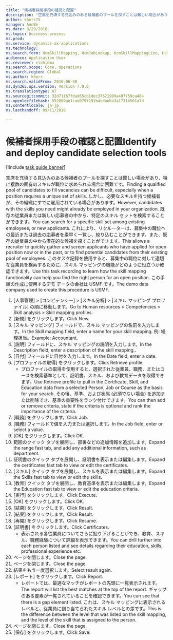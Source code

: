 ```yaml
--- 
title: "候補者採用手段の確認と配置"
description: "空席を充填する見込みのある候補者のプールを探すことは難しい場合があり、特に複数の固有のスキルが職位に求められる場合に困難です。"
author: kherr75
manager: AnnBe
ms.date: 8/29/2018
ms.topic: business-process
ms.prod: 
ms.service: dynamics-ax-applications
ms.technology: 
ms.search.form: HcmSkillMapping, HcmJobLookup, HcmSkillMappingLine, HcmPersonCertificate, CCHTMLPrintPreview
audience: Application User
ms.reviewer: rschloma
ms.search.scope: Core, Operations
ms.search.region: Global
ms.author: kherr
ms.search.validFrom: 2016-06-30
ms.dyn365.ops.version: Version 7.0.0
ms.translationtype: HT
ms.sourcegitcommit: 32d71167fdad65cb1dec37671999a497759ca484
ms.openlocfilehash: 552009ae1cae0797191b4cdaeba3a1731b501a7d
ms.contentlocale: ja-jp
ms.lasthandoff: 09/11/2018

---
```

# <a name="identify-and-deploy-candidate-selection-tools"></a><span data-ttu-id="ed5d4-103">候補者採用手段の確認と配置</span><span class="sxs-lookup"><span data-stu-id="ed5d4-103">Identify and deploy candidate selection tools</span></span>

[!include [task guide banner](../../includes/task-guide-banner.md)]

<span data-ttu-id="ed5d4-104">空席を充填する見込みのある候補者のプールを探すことは難しい場合があり、特に複数の固有のスキルが職位に求められる場合に困難です。</span><span class="sxs-lookup"><span data-stu-id="ed5d4-104">Finding a qualified pool of candidates to fill vacancies can be difficult, especially when a position requires a unique set of skills.</span></span>  <span data-ttu-id="ed5d4-105">しかし、必要なスキルを持つ候補者が、その組織にすでに雇用されている場合があります。</span><span class="sxs-lookup"><span data-stu-id="ed5d4-105">However, candidates with the skills you need might already be employed in your organization.</span></span> <span data-ttu-id="ed5d4-106">既存の従業員または新しい応募者の中から、特定のスキル セットを検索することができます。</span><span class="sxs-lookup"><span data-stu-id="ed5d4-106">You can search for a specific skill set among existing employees, or new applicants.</span></span> <span data-ttu-id="ed5d4-107">これにより、リクルーターは、募集中の職位への最近または過去の応募者を素早く一覧し、絞り込むことができます。また、既存の従業員の中から潜在的な候補を探すことができます。</span><span class="sxs-lookup"><span data-stu-id="ed5d4-107">This allows a recruiter to quickly gather and screen applicants who have applied for open position now or in the past, or to find potential candidates from their existing pool of employees.</span></span> <span data-ttu-id="ed5d4-108">このタスク記録を使用すると、募集中の職位に対して適切な従業員を検索するために、スキル マッピングの機能がどのように役立つか確認できます。</span><span class="sxs-lookup"><span data-stu-id="ed5d4-108">Use this task recording to learn how the skill mapping functionality can help you find the right person for an open position.</span></span> <span data-ttu-id="ed5d4-109">この手順の作成に使用するデモ データの会社は USMF です。</span><span class="sxs-lookup"><span data-stu-id="ed5d4-109">The demo data company used to create this procedure is USMF.</span></span>

1. <span data-ttu-id="ed5d4-110">[人事管理] > [コンピテンシー] > [スキル分析] > [スキル マッピング プロファイル] の順に移動します。</span><span class="sxs-lookup"><span data-stu-id="ed5d4-110">Go to Human resources > Competencies > Skill analysis > Skill mapping profiles.</span></span>
2. <span data-ttu-id="ed5d4-111">[新規] をクリックします。</span><span class="sxs-lookup"><span data-stu-id="ed5d4-111">Click New.</span></span>
3. <span data-ttu-id="ed5d4-112">[スキル マッピング] フィールドで、スキル マッピングの名前を入力します。</span><span class="sxs-lookup"><span data-stu-id="ed5d4-112">In the Skill mapping field, enter a name for your skill mapping.</span></span>  <span data-ttu-id="ed5d4-113">例: 経理担当。</span><span class="sxs-lookup"><span data-stu-id="ed5d4-113">Example: Accountant.</span></span>
4. <span data-ttu-id="ed5d4-114">[説明] フィールドに、スキル マッピングの説明を入力します。</span><span class="sxs-lookup"><span data-stu-id="ed5d4-114">In the Description field, enter a description of the skill mapping..</span></span>
5. <span data-ttu-id="ed5d4-115">[日付] フィールドに日付を入力します。</span><span class="sxs-lookup"><span data-stu-id="ed5d4-115">In the Date field, enter a date.</span></span>
6. <span data-ttu-id="ed5d4-116">[プロファイルの取得] をクリックします。</span><span class="sxs-lookup"><span data-stu-id="ed5d4-116">Click Retrieve profile.</span></span>
    * <span data-ttu-id="ed5d4-117">プロファイルの取得を使用すると、選択された従業員、職務、またはコースを検索基準として、証明書、スキル、および教育データを取得できます。</span><span class="sxs-lookup"><span data-stu-id="ed5d4-117">Use Retrieve profile to pull in the Certificate, Skill, and Education data from a selected Person, Job or Course as the basis for your search.</span></span>   <span data-ttu-id="ed5d4-118">その後、基準、および状態 (必須でない場合) を追加または削除でき、基準の重要性をランク付けできます。</span><span class="sxs-lookup"><span data-stu-id="ed5d4-118">You can then add or remove criteria, state if the criteria is optional and rank the importance of the criteria.</span></span>  
7. <span data-ttu-id="ed5d4-119">[職務] をクリックします。</span><span class="sxs-lookup"><span data-stu-id="ed5d4-119">Click Job.</span></span>
8. <span data-ttu-id="ed5d4-120">[職務] フィールドで値を入力または選択します。</span><span class="sxs-lookup"><span data-stu-id="ed5d4-120">In the Job field, enter or select a value.</span></span>
9. <span data-ttu-id="ed5d4-121">[OK] をクリックします。</span><span class="sxs-lookup"><span data-stu-id="ed5d4-121">Click OK.</span></span>
10. <span data-ttu-id="ed5d4-122">範囲のクイック タブを展開し、部署などの追加情報を追加します。</span><span class="sxs-lookup"><span data-stu-id="ed5d4-122">Expand the range fast tab, and add any additional information, such as department.</span></span>
11. <span data-ttu-id="ed5d4-123">証明書のクイック タブを展開し、証明書を表示または編集します。</span><span class="sxs-lookup"><span data-stu-id="ed5d4-123">Expand the certificates fast tab to view or edit the certificates.</span></span>
12. <span data-ttu-id="ed5d4-124">[スキル] クイック タブを展開し、スキルを表示または編集します。</span><span class="sxs-lookup"><span data-stu-id="ed5d4-124">Expand the Skills fast tab to view or edit the skills.</span></span>
13. <span data-ttu-id="ed5d4-125">[教育] クイック タブを展開し、教育基準を表示または編集します。</span><span class="sxs-lookup"><span data-stu-id="ed5d4-125">Expand the Education fast tab to view or edit the education criteria.</span></span>
14. <span data-ttu-id="ed5d4-126">[実行] をクリックします。</span><span class="sxs-lookup"><span data-stu-id="ed5d4-126">Click Execute.</span></span>
15. <span data-ttu-id="ed5d4-127">[OK] をクリックします。</span><span class="sxs-lookup"><span data-stu-id="ed5d4-127">Click OK.</span></span>
16. <span data-ttu-id="ed5d4-128">[結果] をクリックします。</span><span class="sxs-lookup"><span data-stu-id="ed5d4-128">Click Result.</span></span>
17. <span data-ttu-id="ed5d4-129">[結果] をクリックします。</span><span class="sxs-lookup"><span data-stu-id="ed5d4-129">Click Result.</span></span>
18. <span data-ttu-id="ed5d4-130">[再開] をクリックします。</span><span class="sxs-lookup"><span data-stu-id="ed5d4-130">Click Resume.</span></span>
19. <span data-ttu-id="ed5d4-131">[証明書] をクリックします。</span><span class="sxs-lookup"><span data-stu-id="ed5d4-131">Click Certificates.</span></span>
    * <span data-ttu-id="ed5d4-132">表示される各従業員についてさらに掘り下げることができ、教育、スキル、職務経験について詳細を表示できます。</span><span class="sxs-lookup"><span data-stu-id="ed5d4-132">You can drill further into each person listed and see details regarding their education, skills, professional experience etc.</span></span>  
20. <span data-ttu-id="ed5d4-133">ページを閉じます。</span><span class="sxs-lookup"><span data-stu-id="ed5d4-133">Close the page.</span></span>
21. <span data-ttu-id="ed5d4-134">ページを閉じます。</span><span class="sxs-lookup"><span data-stu-id="ed5d4-134">Close the page.</span></span>
22. <span data-ttu-id="ed5d4-135">結果をもう一度選択します。</span><span class="sxs-lookup"><span data-stu-id="ed5d4-135">Select result again.</span></span>
23. <span data-ttu-id="ed5d4-136">[レポート] をクリックします。</span><span class="sxs-lookup"><span data-stu-id="ed5d4-136">Click Report.</span></span>
    * <span data-ttu-id="ed5d4-137">レポートでは、最適なマッチがレポートの先頭に一覧表示されます。</span><span class="sxs-lookup"><span data-stu-id="ed5d4-137">The report will list the best matches at the top of the report.</span></span>  <span data-ttu-id="ed5d4-138">ギャップのある要素が一覧されていることを確認できます。</span><span class="sxs-lookup"><span data-stu-id="ed5d4-138">You can see that there is a gap element listed.</span></span>  <span data-ttu-id="ed5d4-139">これは、スキル マッピングに表示されるレベルと、従業員に割り当てられたスキル レベルとの差です。</span><span class="sxs-lookup"><span data-stu-id="ed5d4-139">This is the difference between the level that was listed on the skill mapping, and the level of the skill that is assigned to the person.</span></span>  
24. <span data-ttu-id="ed5d4-140">ページを閉じます。</span><span class="sxs-lookup"><span data-stu-id="ed5d4-140">Close the page.</span></span>
25. <span data-ttu-id="ed5d4-141">[保存] をクリックします。</span><span class="sxs-lookup"><span data-stu-id="ed5d4-141">Click Save.</span></span>


